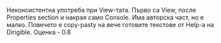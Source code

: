 
Неконсистентна употреба при View-тата. Първо са View, после Properties section и накрая само Console. Има авторска част, но е малко. Повечето е copy-pasty на вече готовите текстове от Help-a на Dirigible. 
Оценка - 0.8
